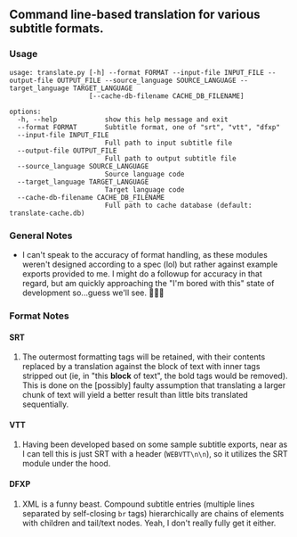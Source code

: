 ## Command line-based translation for various subtitle formats.

### Usage
```
usage: translate.py [-h] --format FORMAT --input-file INPUT_FILE --output-file OUTPUT_FILE --source_language SOURCE_LANGUAGE --target_language TARGET_LANGUAGE
                    [--cache-db-filename CACHE_DB_FILENAME]

options:
  -h, --help            show this help message and exit
  --format FORMAT       Subtitle format, one of "srt", "vtt", "dfxp"
  --input-file INPUT_FILE
                        Full path to input subtitle file
  --output-file OUTPUT_FILE
                        Full path to output subtitle file
  --source_language SOURCE_LANGUAGE
                        Source language code
  --target_language TARGET_LANGUAGE
                        Target language code
  --cache-db-filename CACHE_DB_FILENAME
                        Full path to cache database (default: translate-cache.db)
```

### General Notes
- I can't speak to the accuracy of format handling, as these modules weren't designed according to a spec (lol) but rather against example exports provided to me. I might do a followup for accuracy in that regard, but am quickly approaching the "I'm bored with this" state of development so...guess we'll see. 🤷🏻‍♂️

### Format Notes

#### SRT
1) The outermost formatting tags will be retained, with their contents replaced by a translation against the block of text with inner tags stripped out (ie, in "this <b>block</b> of text", the bold tags would be removed). This is done on the [possibly] faulty assumption that translating a larger chunk of text will yield a better result than little bits translated sequentially.

#### VTT
1) Having been developed based on some sample subtitle exports, near as I can tell this is just SRT with a header (`WEBVTT\n\n`), so it utilizes the SRT module under the hood.

#### DFXP
1) XML is a funny beast. Compound subtitle entries (multiple lines separated by self-closing `br` tags) hierarchically are chains of elements with children and tail/text nodes. Yeah, I don't really fully get it either.
